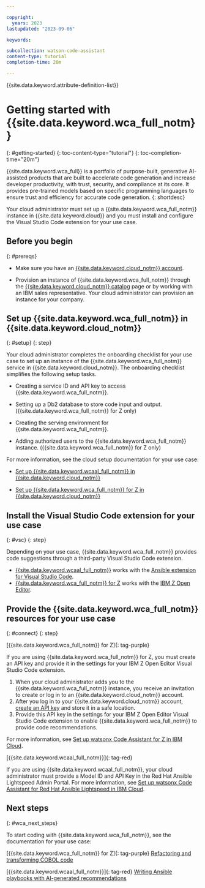 ```yaml
---

copyright:
  years: 2023
lastupdated: "2023-09-06"

keywords:

subcollection: watson-code-assistant
content-type: tutorial
completion-time: 20m

---
```


{{site.data.keyword.attribute-definition-list}}

# Getting started with {{site.data.keyword.wca_full_notm}}
{: #getting-started}
{: toc-content-type="tutorial"}
{: toc-completion-time="20m"}

{{site.data.keyword.wca_full}} is a portfolio of purpose-built, generative AI-assisted products that are built to accelerate code generation and increase developer productivity, with trust, security, and compliance at its core. It provides pre-trained models based on specific programming languages to ensure trust and efficiency for accurate code generation.
{: shortdesc}

Your cloud administrator must set up a {{site.data.keyword.wca_full_notm}} instance in {{site.data.keyword.cloud}} and you must install and configure the Visual Studio Code extension for your use case.

## Before you begin
{: #prereqs}

* Make sure you have an [{{site.data.keyword.cloud_notm}} account](https://cloud.ibm.com/registration/).

* Provision an instance of {{site.data.keyword.wca_full_notm}} through the [{{site.data.keyword.cloud_notm}} catalog](https://cloud.ibm.com/catalog) page or by working with an IBM sales representative. Your cloud administrator can provision an instance for your company.

## Set up {{site.data.keyword.wca_full_notm}} in {{site.data.keyword.cloud_notm}}
{: #setup}
{: step}

Your cloud administrator completes the onboarding checklist for your use case to set up an instance of the {{site.data.keyword.wca_full_notm}} service in {{site.data.keyword.cloud_notm}}. The onboarding checklist simplifies the following setup tasks.

* Creating a service ID and API key to access {{site.data.keyword.wca_full_notm}}.

* Setting up a Db2 database to store code input and output. ({{site.data.keyword.wca_full_notm}} for Z only)

* Creating the serving environment for {{site.data.keyword.wca_full_notm}}.

* Adding authorized users to the {{site.data.keyword.wca_full_notm}} instance. ({{site.data.keyword.wca_full_notm}} for Z only)

For more information, see the cloud setup documentation for your use case:

* [Set up {{site.data.keyword.wcaal_full_notm}} in {{site.data.keyword.cloud_notm}}](/docs/watsonx-code-assistant?topic=watsonx-code-assistant-cloud-setup-a)

* [Set up {{site.data.keyword.wca_full_notm}} for Z in {{site.data.keyword.cloud_notm}}](/docs/watsonx-code-assistant?topic=watsonx-code-assistant-cloud-setup-z)


## Install the Visual Studio Code extension for your use case
{: #vsc}
{: step}

Depending on your use case, {{site.data.keyword.wca_full_notm}} provides code suggestions through a third-party Visual Studio Code extension.

* [{{site.data.keyword.wcaal_full_notm}}](/docs/watsonx-code-assistant?topic=watsonx-code-assistant-wcaal) works with the [Ansible extension for Visual Studio Code](https://marketplace.visualstudio.com/items?itemName=redhat.ansible).
* [{{site.data.keyword.wca_full_notm}} for Z](/docs/watsonx-code-assistant?topic=watsonx-code-assistant-wca4z) works with the [IBM Z Open Editor](https://ibm.github.io/zopeneditor-about/).

## Provide the {{site.data.keyword.wca_full_notm}} resources for your use case
{: #connect}
{: step}

[{{site.data.keyword.wca_full_notm}} for Z]{: tag-purple}

If you are using {{site.data.keyword.wca_full_notm}} for Z, you must create an API key and provide it in the settings for your IBM Z Open Editor Visual Studio Code extension.

1. When your cloud administrator adds you to the {{site.data.keyword.wca_full_notm}} instance, you receive an invitation to create or log in to an {{site.data.keyword.cloud_notm}} account.
1. After you log in to your {{site.data.keyword.cloud_notm}} account, [create an API key](/docs/account?topic=account-userapikey&interface=ui) and store it in a safe location.
1. Provide this API key in the settings for your IBM Z Open Editor Visual Studio Code extension to enable {{site.data.keyword.wca_full_notm}} to provide code recommendations.

For more information, see [Set up watsonx Code Assistant for Z in IBM Cloud](/docs/watsonx-code-assistant?topic=watsonx-code-assistant-cloud-setup-z).

[{{site.data.keyword.wcaal_full_notm}}]{: tag-red}

If you are using {{site.data.keyword.wcaal_full_notm}}, your cloud administrator must provide a Model ID and API Key in the Red Hat Ansible Lightspeed Admin Portal. For more information, see [Set up watsonx Code Assistant for Red Hat Ansible Lightspeed in IBM Cloud](draft/watsonx-code-assistant?topic=watsonx-code-assistant-cloud-setup-a).

## Next steps
{: #wca_next_steps}

To start coding with {{site.data.keyword.wca_full_notm}}, see the documentation for your use case:

[{{site.data.keyword.wca_full_notm}} for Z]{: tag-purple} [Refactoring and transforming COBOL code](/docs/watsonx-code-assistant?topic=watsonx-code-assistant-wca4z)

[{{site.data.keyword.wcaal_full_notm}}]{: tag-red} [Writing Ansible playbooks with AI-generated recommendations](/docs/watsonx-code-assistant?topic=watsonx-code-assistant-wcaal)
